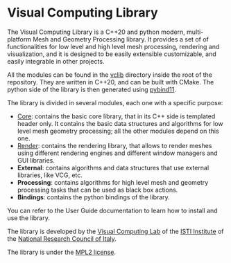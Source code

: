 # Visual Computing Library

The Visual Computing Library is a C++20 and python modern, multi-platform Mesh and Geometry Processing library. It provides a set of of functionalities for low level and high level mesh processing, rendering and visualization, and it is designed to be easily extensible customizable, and easily integrable in other projects.

All the modules can be found in the [vclib](https://github.com/cnr-isti-vclab/vclib/tree/main/vclib) directory inside the root of the repository. They are written in C++20, and can be built with CMake. The python side of the library is then generated using [pybind11](https://pybind11.readthedocs.io/en/stable/).

The library is divided in several modules, each one with a specific purpose:

  - [Core](pages/1_core.md): contains the basic core library, that in its C++ side is templated header only. It contains the basic data structures and algorithms for low level mesh geometry processing; all the other modules depend on this one.
  - [Render](pages/2_render.md): contains the rendering library, that allows to render meshes using different rendering engines and different window managers and GUI libraries.
  - **External**: contains algorithms and data structures that use external libraries, like VCG, etc.
  - **Processing**: contains algorithms for high level mesh and geometry processing tasks that can be used as black box actions.
  - **Bindings**: contains the python bindings of the library.

You can refer to the User Guide documentation to learn how to install and use the library.

The library is developed by the [Visual Computing Lab](https://vcg.isti.cnr.it) of the [ISTI Institute](https://www.isti.cnr.it) of the [National Research Council of Italy](https://www.cnr.it).

The library is under the [MPL2 license](https://github.com/cnr-isti-vclab/vclib/blob/main/LICENSE).
